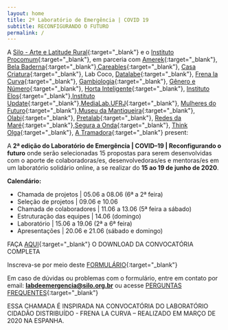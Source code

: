 ```yaml
---
layout: home
title: 2º Laboratório de Emergência | COVID 19
subtitle: RECONFIGURANDO O FUTURO
permalink: /
---
```


A [Silo - Arte e Latitude Rural](https://silo.org.br/){:target="_blank"} e o [Instituto Procomum](https://www.procomum.org/){:target="_blank"}, em parceria com [Amerek](https://twitter.com/amerek_ufmg){:target="_blank"}, [Bela Baderna](http://belabaderna.com.br/){:target="_blank"},[Careables](https://www.careables.org/){:target="_blank"}, [Casa Criatura](https://www.instagram.com/casacriatura/){:target="_blank"}, Lab Coco, [Datalabe](https://datalabe.org/){:target="_blank"}, [Frena la Curva](https://frenalacurva.net/){:target="_blank"}, [Gambiologia](http://www.gambiologia.net/blog/){:target="_blank"}, [Gênero e Número](http://www.generonumero.media/){:target="_blank"},
[Horta Inteligente](https://hortainteligente.wixsite.com/hortainteligente){:target="_blank"}, [Instituto Elos](https://institutoelos.org/){:target="_blank"},[Instituto Update](https://www.institutoupdate.org.br/){:target="_blank"},[MediaLab.UFRJ](href="http://medialabufrj.net/"){:target="_blank"}, [Mulheres do Futuro](https://www.instagram.com/mulheresdofuturopa/){:target="_blank"},[Museu da Mantiqueira](https://museudamantiqueira.com.br/){:target="_blank"}, [Olabi](https://www.olabi.org.br){:target="_blank"}, [Pretalab](https://www.pretalab.com/){:target="_blank"}, [Redes da Maré](http://www.redesdamare.org.br/){:target="_blank"},[Segura a Onda](https://seguraaonda.com.br/){:target="_blank"}, [Think Olga](https://www.thinkolga.com/){:target="_blank"}, [A Tramadora](https://www.tramadora.net/){:target="_blank"} present:

A **2ª edição do Laboratório de Emergência | COVID–19 | Reconfigurando o futuro** onde serão selecionadas 15 propostas para serem desenvolvidas com o aporte de colaboradoras/es, desenvolvedoras/es e mentoras/es em um laboratório solidário online, a se realizar do **15 ao 19 de junho de 2020**. 


**Calendário:**
  
* Chamada de projetos      | 05.06 a 08.06 (6ª a 2ª feira)
* Seleção de projetos      | 09.06 e 10.06
* Chamada de colaboradores | 11.06 a 13.06 (5ª feira a sábado)
* Estruturação das equipes | 14.06 (domingo)
* Laboratório              | 15.06 a 19.06 (2ª a 6ª feira) 
* Apresentações            | 20.06 e 21.06 (sábado e domingo)



FAÇA [AQUI](/media/docs/PT_CHAMADA_PROJETOS_LAB_DE_EMERGENCIA.pdf){:target="_blank"} O DOWNLOAD DA CONVOCATÓRIA COMPLETA 


Inscreva-se por meio deste [FORMULÁRIO](https://forms.gle/aVSeVZ793wgiNiQd7){:target="_blank"}
  
  
Em caso de dúvidas ou problemas com o formulário, entre em contato por email:  **labdeemergencia@silo.org.br** 
ou acesse [PERGUNTAS FREQUENTES](/perguntas){:target="_blank"}

ESSA CHAMADA É INSPIRADA NA CONVOCATÓRIA DO LABORATÓRIO CIDADÃO DISTRIBUÍDO - FRENA LA CURVA – REALIZADO EM MARÇO DE 2020 NA ESPANHA.
